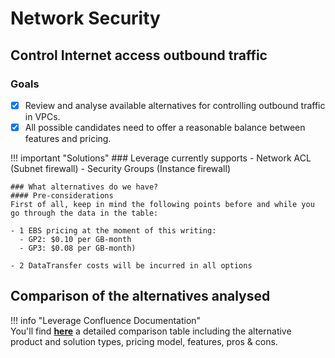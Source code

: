 # Network Security 
## Control Internet access outbound traffic

### Goals
- [x] Review and analyse available alternatives for controlling outbound traffic in VPCs.
- [x] All possible candidates need to offer a reasonable balance between features and pricing.

!!! important "Solutions"
    ### Leverage currently supports 
    - Network ACL (Subnet firewall)
    - Security Groups (Instance firewall)
    
    ### What alternatives do we have?
    #### Pre-considerations
    First of all, keep in mind the following points before and while you go through the data in the table:
    
    - 1 EBS pricing at the moment of this writing:
      - GP2: $0.10 per GB-month
      - GP3: $0.08 per GB-month)
    
    - 2 DataTransfer costs will be incurred in all options

## Comparison of the alternatives analysed

!!! info "Leverage Confluence Documentation"    
    You'll find [**here**](https://binbash.atlassian.net/wiki/external/1782644772/NmVhZjliOWRiMWJjNGU0MGExNmQ0Zjc3M2NiYTgzYmQ?atlOrigin=eyJpIjoiZjc2M2I5YmM1OWJmNGUxN2E0OWZlMDkzZGViNzJjMmQiLCJwIjoiYyJ9) 
    a detailed comparison table including the alternative product and solution types, pricing model, features, pros & cons.